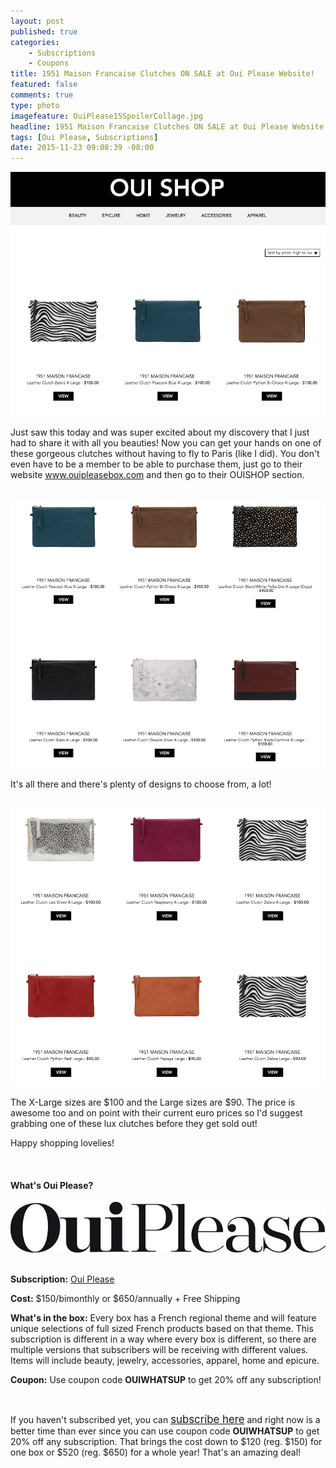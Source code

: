 ```yaml
---
layout: post
published: true
categories: 
    - Subscriptions
    - Coupons
title: 1951 Maison Francaise Clutches ON SALE at Oui Please Website!
featured: false
comments: true
type: photo
imagefeature: OuiPlease15SpoilerCollage.jpg
headline: 1951 Maison Francaise Clutches ON SALE at Oui Please Website!
tags: [Oui Please, Subscriptions]
date: 2015-11-23 09:08:39 -08:00
---
```


<center><a href="http://ouiplease.com" target="_blank">
<img src="/images/OuiPlease1951MaisonFrancaise.png" border="0" style="border:none;max-width:100%;" alt="1951 Maison Francaise ON SALE at Oui Please" />
</a></center>

<p>Just saw this today and was super excited about my discovery that I just had to share it with all you beauties! Now you can get your hands on one of these gorgeous clutches without having to fly to Paris (like I did). You don't even have to be a member to be able to purchase them, just go to their website <a href="http://ouipleasebox.com" target="_blank">www.ouipleasebox.com</a> and then go to their OUISHOP section.</p> 

<br>

<center><a href="http://ouiplease.com" target="_blank">
<img src="/images/OuiPlease1951MaisonFrancaise2.png" border="0" style="border:none;max-width:100%;" alt="1951 Maison Francaise ON SALE at Oui Please" />
</a></center>

<p>It's all there and there's plenty of designs to choose from, a lot!</p> 

<br>

<center><a href="http://ouiplease.com" target="_blank">
<img src="/images/OuiPlease1951MaisonFrancaise3.png" border="0" style="border:none;max-width:100%;" alt="1951 Maison Francaise ON SALE at Oui Please" />
</a></center>

<p>The X-Large sizes are $100 and the Large sizes are $90. The price is awesome too and on point with their current euro prices so I'd suggest grabbing one of these lux clutches before they get sold out!</p>

<p>Happy shopping lovelies!</p>

<br>

<H4>What's Oui Please?</H4>

<center><a href="http://ouipleasebox.com" target="_blank">
<img src="/images/OuiPleaseLogo.jpg" border="0" style="border:none;max-width:100%;" alt="Oui Please" />
</a></center>
<br>

<p><b>Subscription:</b> <a href="http://ouipleasebox.com" target="_blank">Oui Please</a></p>
<p><b>Cost:</b> $150/bimonthly or $650/annually + Free Shipping</p>
<p><b>What's in the box:</b> Every box has a French regional theme and will feature unique selections of full sized French products based on that theme. This subscription is different in a way where every box is different, so there are multiple versions that subscribers will be receiving with different values. Items will include beauty, jewelry, accessories, apparel, home and epicure.</p>
<p><b>Coupon:</b> Use coupon code <b>OUIWHATSUP</b> to get 20% off any subscription!</p>
<br>

<p>If you haven't subscribed yet, you can <a href="http://ouipleasebox.com" target="_blank"><big>subscribe here</big></a> and right now is a better time than ever since you can use coupon code <b>OUIWHATSUP</b> to get 20% off any subscription. That brings the cost down to $120 (reg. $150) for one box or $520 (reg. $650) for a whole year! That's an amazing deal!</p>
